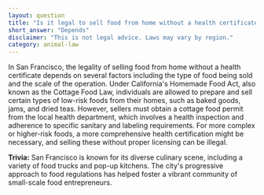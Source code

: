 ```yaml
---
layout: question
title: "Is it legal to sell food from home without a health certificate in San Francisco, USA?"
short_answer: "Depends"
disclaimer: "This is not legal advice. Laws may vary by region."
category: animal-law
---
```

In San Francisco, the legality of selling food from home without a health certificate depends on several factors including the type of food being sold and the scale of the operation. Under California's Homemade Food Act, also known as the Cottage Food Law, individuals are allowed to prepare and sell certain types of low-risk foods from their homes, such as baked goods, jams, and dried teas. However, sellers must obtain a cottage food permit from the local health department, which involves a health inspection and adherence to specific sanitary and labeling requirements. For more complex or higher-risk foods, a more comprehensive health certification might be necessary, and selling these without proper licensing can be illegal.

**Trivia:** San Francisco is known for its diverse culinary scene, including a variety of food trucks and pop-up kitchens. The city's progressive approach to food regulations has helped foster a vibrant community of small-scale food entrepreneurs.
